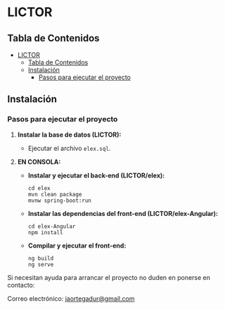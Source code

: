 # LICTOR

## Tabla de Contenidos

- [LICTOR](#lictor)
  - [Tabla de Contenidos](#tabla-de-contenidos)
  - [Instalación](#instalación)
    - [Pasos para ejecutar el proyecto](#pasos-para-ejecutar-el-proyecto)

## Instalación

### Pasos para ejecutar el proyecto

1. **Instalar la base de datos (LICTOR):**
   - Ejecutar el archivo `elex.sql`.

2. **EN CONSOLA:**

   - **Instalar y ejecutar el back-end (LICTOR/elex):**
     ```
     cd elex
     mvn clean package
     mvnw spring-boot:run
     ```

   - **Instalar las dependencias del front-end (LICTOR/elex-Angular):**
     ```
     cd elex-Angular
     npm install
     ```

   - **Compilar y ejecutar el front-end:**
     ```
     ng build
     ng serve
     ```

Si necesitan ayuda para arrancar el proyecto no duden en ponerse en contacto:

Correo electrónico: jaortegadur@gmail.com
